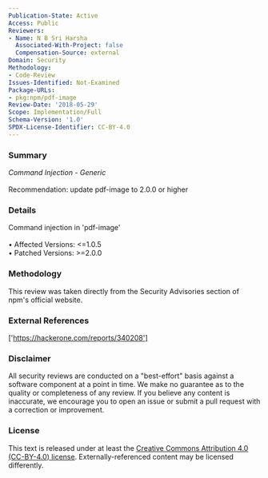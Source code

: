 ```yaml
---
Publication-State: Active
Access: Public
Reviewers:
- Name: N B Sri Harshа
  Associated-With-Project: false
  Compensation-Source: external
Domain: Security
Methodology:
- Code-Review
Issues-Identified: Not-Examined
Package-URLs:
- pkg:npm/pdf-image
Review-Date: '2018-05-29'
Scope: Implementation/Full
Schema-Version: '1.0'
SPDX-License-Identifier: CC-BY-4.0
---
```

### Summary
*Command Injection - Generic*<br><br>Recommendation: update pdf-image to 2.0.0 or higher
### Details
Command injection in 'pdf-image'
<br><br>• Affected Versions: <=1.0.5
<br>• Patched Versions: >=2.0.0
### Methodology
This review was taken directly from the Security Advisories section of npm's official website.
### External References
['https://hackerone.com/reports/340208']
### Disclaimer
All security reviews are conducted on a "best-effort" basis against a software component at a point in time. We make no guarantee as to the quality or completeness of any review. If you believe any content is inaccurate, we encourage you to open an issue or submit a pull request with a correction or improvement.
### License
This text is released under at least the [Creative Commons Attribution 4.0 (CC-BY-4.0) license](https://creativecommons.org/licenses/by/4.0/legalcode.txt). Externally-referenced content may be licensed differently.
